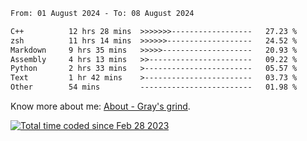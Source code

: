 <!--START_SECTION:waka-->

```txt
From: 01 August 2024 - To: 08 August 2024

C++          12 hrs 28 mins  >>>>>>>------------------   27.23 %
zsh          11 hrs 14 mins  >>>>>>-------------------   24.52 %
Markdown     9 hrs 35 mins   >>>>>--------------------   20.93 %
Assembly     4 hrs 13 mins   >>-----------------------   09.22 %
Python       2 hrs 33 mins   >------------------------   05.57 %
Text         1 hr 42 mins    >------------------------   03.73 %
Other        54 mins         -------------------------   01.98 %
```

<!--END_SECTION:waka-->

<!-- [![grayxu's github stats](https://github-readme-stats.vercel.app/api?username=grayxu&count_private=true&show_icons=true)](https://github.com/grayxu) -->

Know more about me: [About - Gray's grind](https://www.grayxu.cn/).
<p align="left">
  <a href="https://wakatime.com/@c69eb31e-43a1-463f-8968-c3449e386f57"><img src="https://wakatime.com/badge/user/c69eb31e-43a1-463f-8968-c3449e386f57.svg" title="Total time coded since Feb 28 2023" /></a>
</p>

